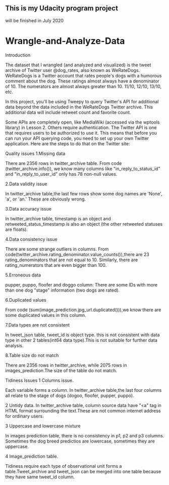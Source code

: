 ## This is my Udacity program project

will be finished in July 2020

# Wrangle-and-Analyze-Data

Introduction

The dataset that I wrangled (and analyzed and visualized) is the tweet archive of Twitter user @dog_rates, also known as WeRateDogs. WeRateDogs is a Twitter account that rates people's dogs with a humorous comment about the dog. These ratings almost always have a denominator of 10. The numerators are almost always greater than 10. 11/10, 12/10, 13/10, etc. 

In this project, you'll be using Tweepy to query Twitter's API for additional data beyond the data included in the WeRateDogs Twitter archive. This additional data will include retweet count and favorite count.

Some APIs are completely open, like MediaWiki (accessed via the wptools library) in Lesson 2. Others require authentication. The Twitter API is one that requires users to be authorized to use it. This means that before you can run your API querying code, you need to set up your own Twitter application. Here are the steps to do that on the Twitter site:


Quality issues
1.Missing data

There are 2356 rows in twitter_archive table. From code (twitter_archive.info()), we know many columns like "in_reply_to_status_id" and "in_reply_to_user_id" only has 78 non-null values.

2.Data validity issue

In twitter_archive table,the last few rows show some dog names are 'None', 'a', or 'an.' These are obviously wrong.

3.Data accuracy issue

In twitter_archive table, timestamp is an object and retweeted_status_timestamp is also an object (the other retweeted statuses are floats).

4.Data consistency issue

There are some strange outliers in columns. From code(twitter_archive.rating_denominator.value_counts()),there are 23 rating_denominators that are not equal to 10. Similarly, there are rating_numerators that are even bigger than 100.

5.Erroneous data

pupper, puppo, floofer and doggo column: There are some IDs with more than one dog "stage" information (two dogs are rated).

6.Duplicated values

From code (sum(image_prediction.jpg_url.duplicated())),we know there are some duplicated values in this column.

7.Data types are not consistent

In tweet_json table, tweet_id is object type. this is not consistent with data type in other 2 tables(int64 data type).This is not suitable for further data analysis.

8.Table size do not match

There are 2356 rows in twitter_archive, while 2075 rows in images_prediction.The size of the table do not match.


Tidiness Issues
1 Columns issue.

Each variable forms a column. In twitter_archive table,the last four columns all relate to the stage of dogs (dogoo, floofer, pupper, puppo).

2 Untidy data. In twitter_archive table, column source data have "<a" tag in HTML format surrounding the text.These are not common internet address for ordinary users.

3 Uppercase and lowercase mixture

In images prediction table, there is no consistency in p1, p2 and p3 columns. Sometimes the dog breed predictios are lowercase, sometimes they are uppercase.

4 Image_prediction table.

Tidiness require each type of observational unit forms a table.Tweet_archive and tweet_json can be merged into one table because they have same tweet_id column.
